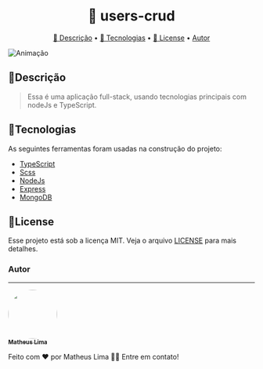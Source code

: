 <h1 align="center">
   🔗 users-crud 
</h1>

<p align="center">
<a href="#descrição">🧾 Descrição</a> • 
<a href="#tecnologias">🚀 Tecnologias</a> • 
<a href="#license">📝 License</a> •
<a href="#autor">Autor</a>
</p>

![Animação](https://user-images.githubusercontent.com/96140653/193639395-328cc788-92d1-4e5a-a56b-fa097d374725.gif)

<h2>🧾Descrição</h2>

<blockquote >
Essa é uma aplicação full-stack, usando tecnologias principais com nodeJs e TypeScript. </blockquote>

<h2>🚀Tecnologias</h2/>

<p>As seguintes ferramentas foram usadas na construção do projeto:</p>

- [TypeScript](https://www.typescriptlang.org/)
- [Scss](https://sass-lang.com/)
- [NodeJs](https://nodejs.org/en/)
- [Express](https://expressjs.com/pt-br/)
- [MongoDB](https://www.mongodb.com)

<h2>📝License</h2>
<p>Esse projeto está sob a licença MIT. Veja o arquivo <a href="https://github.com/the-matheuslima/users-crud/LICENSE">LICENSE</a> para mais detalhes.</p>

### Autor

---

<a href="https://github.com/the-matheuslima/">
 <img style="border-radius: 50%;" src="https://avatars.githubusercontent.com/u/96140653?v=4" width="100px;" alt=""/>
 <br />
 <sub><b>Matheus Lima</b></sub></a>

Feito com ❤️ por Matheus Lima 👋🏽 Entre em contato!
